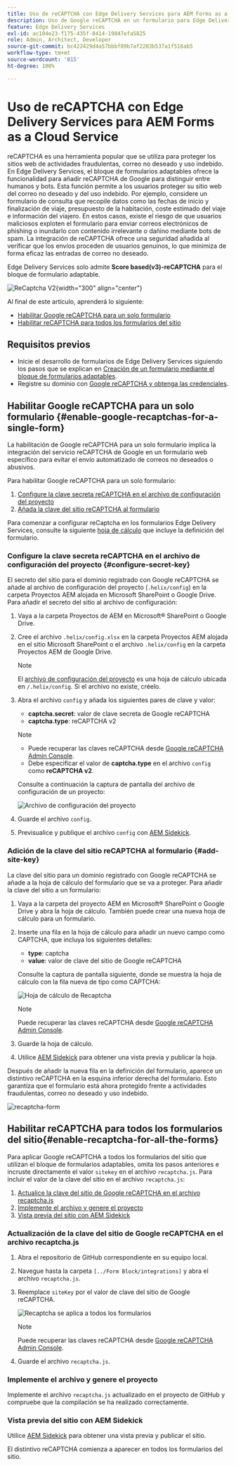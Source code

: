 ```yaml
---
title: Uso de reCAPTCHA con Edge Delivery Services para AEM Forms as a Cloud Service
description: Uso de Google reCAPTCHA en un formulario para Edge Delivery Services para AEM Forms
feature: Edge Delivery Services
exl-id: ac104e23-f175-435f-8414-19847efa5825
role: Admin, Architect, Developer
source-git-commit: bc422429d4a57bbbf89b7af2283b537a1f516ab5
workflow-type: tm+mt
source-wordcount: '815'
ht-degree: 100%

---
```



# Uso de reCAPTCHA con Edge Delivery Services para AEM Forms as a Cloud Service

<!--
<span>The **reCAPTCHA** feature is under the pre-release program. To request access to the **reCAPTCHA** feature for Edge Delivery Services for AEM Forms, send an email from your work address to mailto:aem-forms-ea@adobe.com.</span>
-->

reCAPTCHA es una herramienta popular que se utiliza para proteger los sitios web de actividades fraudulentas, correo no deseado y uso indebido. En Edge Delivery Services, el bloque de formularios adaptables ofrece la funcionalidad para añadir reCAPTCHA de Google para distinguir entre humanos y bots. Esta función permite a los usuarios proteger su sitio web del correo no deseado y del uso indebido.
Por ejemplo, considere un formulario de consulta que recopile datos como las fechas de inicio y finalización de viaje, presupuesto de la habitación, coste estimado del viaje e información del viajero. En estos casos, existe el riesgo de que usuarios maliciosos exploten el formulario para enviar correos electrónicos de phishing o inundarlo con contenido irrelevante o dañino mediante bots de spam. La integración de reCAPTCHA ofrece una seguridad añadida al verificar que los envíos proceden de usuarios genuinos, lo que minimiza de forma eficaz las entradas de correo no deseado.

<!-- ![Recaptcha Image](/help/edge/docs/forms/assets/recaptcha-image.png){width="300" align="center"} -->

Edge Delivery Services solo admite **Score based(v3)-reCAPTCHA** para el bloque de formulario adaptable.

![ReCaptcha V2](/help/forms/assets/recaptcha-v2-invisible.png){width="300" align="center"}


Al final de este artículo, aprenderá lo siguiente:
- [Habilitar Google reCAPTCHA para un solo formulario](#enable-google-recaptchas-for-a-single-form)
- [Habilitar reCAPTCHA para todos los formularios del sitio](#enable-recaptcha-for-all-the-forms)

## Requisitos previos

- Inicie el desarrollo de formularios de Edge Delivery Services siguiendo los pasos que se explican en [Creación de un formulario mediante el bloque de formularios adaptables](/help/edge/docs/forms/create-forms.md).
- Registre su dominio con [Google reCAPTCHA y obtenga las credenciales](https://www.google.com/recaptcha/admin/create).

## Habilitar Google reCAPTCHA para un solo formulario {#enable-google-recaptchas-for-a-single-form}

La habilitación de Google reCAPTCHA para un solo formulario implica la integración del servicio reCAPTCHA de Google en un formulario web específico para evitar el envío automatizado de correos no deseados o abusivos.

Para habilitar Google reCAPTCHA para un solo formulario:

1. [Configure la clave secreta reCAPTCHA en el archivo de configuración del proyecto](#configure-secret-key)
1. [Añada la clave del sitio reCAPTCHA al formulario](#add-site-key)

Para comenzar a configurar reCaptcha en los formularios Edge Delivery Services, consulte la siguiente [hoja de cálculo](/help/edge/docs/forms/assets/recaptcha.xlsx) que incluye la definición del formulario.

### Configure la clave secreta reCAPTCHA en el archivo de configuración del proyecto {#configure-secret-key}

El secreto del sitio para el dominio registrado con Google reCAPTCHA se añade al archivo de configuración del proyecto (`.helix/config`) en la carpeta Proyectos AEM alojada en Microsoft SharePoint o Google Drive. Para añadir el secreto del sitio al archivo de configuración:

1. Vaya a la carpeta Proyectos de AEM en Microsoft® SharePoint o Google Drive.
1. Cree el archivo `.helix/config.xlsx` en la carpeta Proyectos AEM alojada en el sitio Microsoft SharePoint o el archivo `.helix/config` en la carpeta Proyectos AEM de Google Drive.

   >[!NOTE]
   >
   > El [archivo de configuración del proyecto](https://www.aem.live/docs/configuration) es una hoja de cálculo ubicada en `/.helix/config`. Si el archivo no existe, créelo. 

1. Abra el archivo `config` y añada los siguientes pares de clave y valor:

   - **captcha.secret**: valor de clave secreta de Google reCAPTCHA
   - **captcha.type**: reCAPTCHA v2

   >[!NOTE]
   >
   >  - Puede recuperar las claves reCAPTCHA desde [Google reCAPTCHA Admin Console](https://www.google.com/recaptcha/admin).
   >  - Debe especificar el valor de **captcha.type** en el archivo `config` como **reCAPTCHA v2**.

   Consulte a continuación la captura de pantalla del archivo de configuración de un proyecto:

   ![Archivo de configuración del proyecto](/help/forms/assets/recaptcha-config-file.png)

1. Guarde el archivo `config`.

1. Previsualice y publique el archivo `config` con [AEM Sidekick](https://www.aem.live/developer/tutorial#preview-and-publish-your-content).

### Adición de la clave del sitio reCAPTCHA al formulario {#add-site-key}

La clave del sitio para un dominio registrado con Google reCAPTCHA se añade a la hoja de cálculo del formulario que se va a proteger. Para añadir la clave del sitio a un formulario:

1. Vaya a la carpeta del proyecto AEM en Microsoft® SharePoint o Google Drive y abra la hoja de cálculo. También puede crear una nueva hoja de cálculo para un formulario.
1. Inserte una fila en la hoja de cálculo para añadir un nuevo campo como CAPTCHA, que incluya los siguientes detalles:
   - **type**: captcha
   - **value**: valor de clave del sitio de Google reCAPTCHA

   Consulte la captura de pantalla siguiente, donde se muestra la hoja de cálculo con la fila nueva de tipo como CAPTCHA:

   ![Hoja de cálculo de Recaptcha](/help/edge/docs/forms/assets/recaptcha-spreadsheet.png)

   >[!NOTE]
   >
   >  Puede recuperar las claves reCAPTCHA desde [Google reCAPTCHA Admin Console](https://www.google.com/recaptcha/admin).

1. Guarde la hoja de cálculo.
1. Utilice [AEM Sidekick](https://www.aem.live/developer/tutorial#preview-and-publish-your-content) para obtener una vista previa y publicar la hoja.

Después de añadir la nueva fila en la definición del formulario, aparece un distintivo reCAPTCHA en la esquina inferior derecha del formulario. Esto garantiza que el formulario está ahora protegido frente a actividades fraudulentas, correo no deseado y uso indebido.

![recaptcha-form](/help/edge/docs/forms/assets/recaptcha-form.png)

## Habilitar reCAPTCHA para todos los formularios del sitio{#enable-recaptcha-for-all-the-forms}

Para aplicar Google reCAPTCHA a todos los formularios del sitio que utilizan el bloque de formularios adaptables, omita los pasos anteriores e incruste directamente el valor `sitekey` en el archivo `recaptcha.js`. Para incluir el valor de la clave del sitio en el archivo `recaptcha.js`:

1. [Actualice la clave del sitio de Google reCAPTCHA en el archivo recaptcha.js](#1-update-google-recaptcha-site-key-in-recaptchajs-file)
1. [Implemente el archivo y genere el proyecto](#2-deploy-the-file-and-build-the-project)
1. [Vista previa del sitio con AEM Sidekick](#3-preview-the-site-using-the-aem-sidekick)

### Actualización de la clave del sitio de Google reCAPTCHA en el archivo recaptcha.js

1. Abra el repositorio de GitHub correspondiente en su equipo local.
1. Navegue hasta la carpeta `[../Form Block/integrations]` y abra el archivo `recaptcha.js`.
1. Reemplace `siteKey` por el valor de clave del sitio de Google reCAPTCHA.

   ![Recaptcha se aplica a todos los formularios](/help/forms/assets/recaptcha-apply-to-all-forms.png)

   >[!NOTE]
   >
   >  Puede recuperar las claves reCAPTCHA desde [Google reCAPTCHA Admin Console](https://www.google.com/recaptcha/admin).

1. Guarde el archivo `recaptcha.js`.

### Implemente el archivo y genere el proyecto

Implemente el archivo `recaptcha.js` actualizado en el proyecto de GitHub y compruebe que la compilación se ha realizado correctamente.

### Vista previa del sitio con AEM Sidekick

Utilice [AEM Sidekick](https://www.aem.live/developer/tutorial#preview-and-publish-your-content) para obtener una vista previa y publicar el sitio.

El distintivo reCAPTCHA comienza a aparecer en todos los formularios del sitio.


